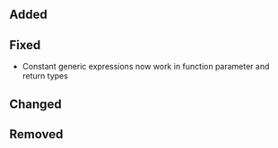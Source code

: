 
<!--
 Thanks for the MR! Please add lines describing your changes in the appropriate section

 For example:

## Added
- Added some more fish
## Fixed
 a generic parameter-->

## Added

## Fixed
- Constant generic expressions now work in function parameter and return types

## Changed

## Removed


